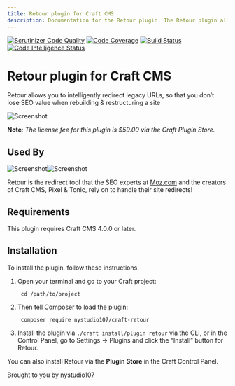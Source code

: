 ```yaml
---
title: Retour plugin for Craft CMS
description: Documentation for the Retour plugin. The Retour plugin allows you to intelligently redirect legacy URLs, so that you don’t lose SEO value when rebuilding & restructuring a site
---
```

[![Scrutinizer Code Quality](https://scrutinizer-ci.com/g/nystudio107/craft-retour/badges/quality-score.png?b=v4)](https://scrutinizer-ci.com/g/nystudio107/craft-retour/?branch=v4) [![Code Coverage](https://scrutinizer-ci.com/g/nystudio107/craft-retour/badges/coverage.png?b=v4)](https://scrutinizer-ci.com/g/nystudio107/craft-retour/?branch=v4) [![Build Status](https://scrutinizer-ci.com/g/nystudio107/craft-retour/badges/build.png?b=v4)](https://scrutinizer-ci.com/g/nystudio107/craft-retour/build-status/v4) [![Code Intelligence Status](https://scrutinizer-ci.com/g/nystudio107/craft-retour/badges/code-intelligence.svg?b=v4)](https://scrutinizer-ci.com/code-intelligence)

# Retour plugin for Craft CMS

Retour allows you to intelligently redirect legacy URLs, so that you don’t lose SEO value when rebuilding & restructuring a site

![Screenshot](./resources/img/plugin-banner.jpg)

**Note**: _The license fee for this plugin is $59.00 via the Craft Plugin Store._

## Used By

![Screenshot](./resources/img/moz-logo-blue.png)![Screenshot](./resources/img/craft-cms-logo.png)

Retour is the redirect tool that the SEO experts at [Moz.com](https://moz.com/) and the creators of Craft CMS, Pixel & Tonic, rely on to handle their site redirects!

## Requirements

This plugin requires Craft CMS 4.0.0 or later.

## Installation

To install the plugin, follow these instructions.

1. Open your terminal and go to your Craft project:

        cd /path/to/project

2. Then tell Composer to load the plugin:

        composer require nystudio107/craft-retour

3. Install the plugin via `./craft install/plugin retour` via the CLI, or in the Control Panel, go to Settings → Plugins and click the “Install” button for Retour.

You can also install Retour via the **Plugin Store** in the Craft Control Panel.

Brought to you by [nystudio107](https://nystudio107.com/)

